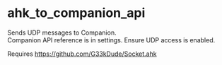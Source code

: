 # ahk_to_companion_api
Sends UDP messages to Companion.  
Companion API reference is in settings.  Ensure UDP access is enabled.  

Requires https://github.com/G33kDude/Socket.ahk
